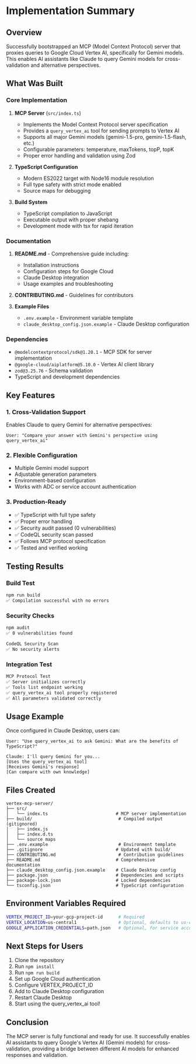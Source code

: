 # Implementation Summary

## Overview
Successfully bootstrapped an MCP (Model Context Protocol) server that proxies queries to Google Cloud Vertex AI, specifically for Gemini models. This enables AI assistants like Claude to query Gemini models for cross-validation and alternative perspectives.

## What Was Built

### Core Implementation
1. **MCP Server** (`src/index.ts`)
   - Implements the Model Context Protocol server specification
   - Provides a `query_vertex_ai` tool for sending prompts to Vertex AI
   - Supports all major Gemini models (gemini-1.5-pro, gemini-1.5-flash, etc.)
   - Configurable parameters: temperature, maxTokens, topP, topK
   - Proper error handling and validation using Zod

2. **TypeScript Configuration**
   - Modern ES2022 target with Node16 module resolution
   - Full type safety with strict mode enabled
   - Source maps for debugging

3. **Build System**
   - TypeScript compilation to JavaScript
   - Executable output with proper shebang
   - Development mode with tsx for rapid iteration

### Documentation
1. **README.md** - Comprehensive guide including:
   - Installation instructions
   - Configuration steps for Google Cloud
   - Claude Desktop integration
   - Usage examples and troubleshooting

2. **CONTRIBUTING.md** - Guidelines for contributors

3. **Example Files**
   - `.env.example` - Environment variable template
   - `claude_desktop_config.json.example` - Claude Desktop configuration

### Dependencies
- `@modelcontextprotocol/sdk@1.20.1` - MCP SDK for server implementation
- `@google-cloud/aiplatform@5.10.0` - Vertex AI client library
- `zod@3.25.76` - Schema validation
- TypeScript and development dependencies

## Key Features

### 1. Cross-Validation Support
Enables Claude to query Gemini for alternative perspectives:
```
User: "Compare your answer with Gemini's perspective using query_vertex_ai"
```

### 2. Flexible Configuration
- Multiple Gemini model support
- Adjustable generation parameters
- Environment-based configuration
- Works with ADC or service account authentication

### 3. Production-Ready
- ✅ TypeScript with full type safety
- ✅ Proper error handling
- ✅ Security audit passed (0 vulnerabilities)
- ✅ CodeQL security scan passed
- ✅ Follows MCP protocol specification
- ✅ Tested and verified working

## Testing Results

### Build Test
```bash
npm run build
✅ Compilation successful with no errors
```

### Security Checks
```bash
npm audit
✅ 0 vulnerabilities found

CodeQL Security Scan
✅ No security alerts
```

### Integration Test
```bash
MCP Protocol Test
✅ Server initializes correctly
✅ Tools list endpoint working
✅ query_vertex_ai tool properly registered
✅ All parameters validated correctly
```

## Usage Example

Once configured in Claude Desktop, users can:

```
User: "Use query_vertex_ai to ask Gemini: What are the benefits of TypeScript?"

Claude: I'll query Gemini for you...
[Uses the query_vertex_ai tool]
[Receives Gemini's response]
[Can compare with own knowledge]
```

## Files Created

```
vertex-mcp-server/
├── src/
│   └── index.ts                          # MCP server implementation
├── build/                                 # Compiled output (gitignored)
│   ├── index.js
│   ├── index.d.ts
│   └── source maps
├── .env.example                           # Environment template
├── .gitignore                            # Updated with build/
├── CONTRIBUTING.md                        # Contribution guidelines
├── README.md                             # Comprehensive documentation
├── claude_desktop_config.json.example    # Claude Desktop config
├── package.json                          # Dependencies and scripts
├── package-lock.json                     # Locked dependencies
└── tsconfig.json                         # TypeScript configuration
```

## Environment Variables Required

```bash
VERTEX_PROJECT_ID=your-gcp-project-id      # Required
VERTEX_LOCATION=us-central1                # Optional, defaults to us-central1
GOOGLE_APPLICATION_CREDENTIALS=path.json   # Optional, for service account
```

## Next Steps for Users

1. Clone the repository
2. Run `npm install`
3. Run `npm run build`
4. Set up Google Cloud authentication
5. Configure VERTEX_PROJECT_ID
6. Add to Claude Desktop configuration
7. Restart Claude Desktop
8. Start using the query_vertex_ai tool!

## Conclusion

The MCP server is fully functional and ready for use. It successfully enables AI assistants to query Google's Vertex AI (Gemini models) for cross-validation, providing a bridge between different AI models for enhanced responses and validation.
